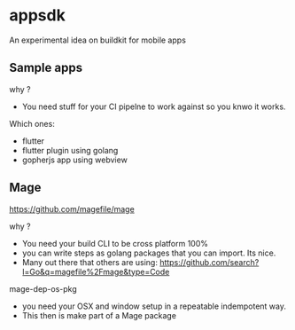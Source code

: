 # appsdk
An experimental idea on buildkit for mobile apps

## Sample apps

why ?

- You need stuff for your CI pipelne to work against so you knwo it works.

Which ones:

- flutter
- flutter plugin using golang
- gopherjs app using webview


## Mage 

https://github.com/magefile/mage

why ?

- You need your build CLI to be cross platform 100%
- you can write steps as golang packages that you can import. Its nice.
- Many out there that others are using: https://github.com/search?l=Go&q=magefile%2Fmage&type=Code


mage-dep-os-pkg

- you need your OSX and window setup in a repeatable indempotent way.
- This then is make part of a Mage package

